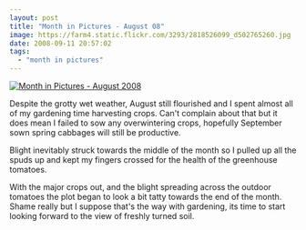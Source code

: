 ```yaml
---
layout: post
title: "Month in Pictures - August 08"
image: https://farm4.static.flickr.com/3293/2818526099_d502765260.jpg
date: 2008-09-11 20:57:02
tags:
  - "month in pictures"
---
```


[![Month in Pictures - August 2008](https://farm4.static.flickr.com/3293/2818526099_d502765260.jpg)](https://www.flickr.com/photos/warriorwomen/2818526099/)

Despite the grotty wet weather, August still flourished and I spent almost all of my gardening time harvesting crops. Can't complain about that but it does mean I failed to sow any overwintering crops, hopefully September sown spring cabbages will still be productive.

Blight inevitably struck towards the middle of the month so I pulled up all the spuds up and kept my fingers crossed for the health of the greenhouse tomatoes.

With the major crops out, and the blight spreading across the outdoor tomatoes the plot began to look a bit tatty towards the end of the month. Shame really but I suppose that's the way with gardening, its time to start looking forward to the view of freshly turned soil.
